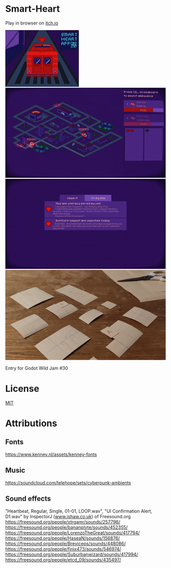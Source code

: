 # Smart-Heart

Play in browser on [itch.io](https://ryzy27.itch.io/smart-heart)

![Cover](https://github.com/TRy-Dev/Smart-Heart/blob/master/assets/screenshots/cover.png "Cover")
![ss1](https://github.com/TRy-Dev/Smart-Heart/blob/master/assets/screenshots/ss1.png "ss1")
![ss2](https://github.com/TRy-Dev/Smart-Heart/blob/master/assets/screenshots/ss2.png "ss2")
![ss3](https://github.com/TRy-Dev/Smart-Heart/blob/master/assets/screenshots/ss3.png "ss3")

Entry for Godot Wild Jam #30

# License

[MIT](https://github.com/TRy-Dev/Smart-Heart/blob/master/LICENSE)


# Attributions

## Fonts

https://www.kenney.nl/assets/kenney-fonts

## Music
https://soundcloud.com/telehope/sets/cyberpunk-ambients

## Sound effects
"Heartbeat, Regular, Single, 01-01, LOOP.wav", "UI Confirmation Alert, D1.wav" by InspectorJ (www.jshaw.co.uk) of Freesound.org
https://freesound.org/people/xtrgamr/sounds/257796/
https://freesound.org/people/bananplyte/sounds/452355/
https://freesound.org/people/LorenzoTheGreat/sounds/417794/
https://freesound.org/people/HaseaN/sounds/156876/
https://freesound.org/people/Breviceps/sounds/448086/
https://freesound.org/people/finix473/sounds/546974/
https://freesound.org/people/Suburbanwizard/sounds/417994/
https://freesound.org/people/etcd_09/sounds/435497/
